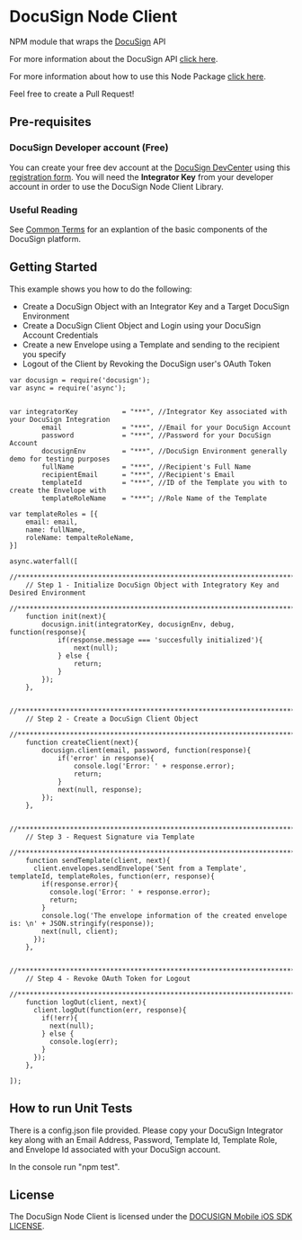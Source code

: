 DocuSign Node Client
===========

NPM module that wraps the <a href="https://www.docusign.com">DocuSign</a> API

For more information about the DocuSign API <a href="https://www.docusign.com/developer-center">click here</a>.

For more information about how to use this Node Package <a href="https://github.com/docusign/DocuSign-Node-Client/wiki">click here</a>.

Feel free to create a Pull Request! 

Pre-requisites
----------

### DocuSign Developer account (Free)

You can create your free dev account at the [DocuSign DevCenter](https://www.docusign.com/developer-center) using this [registration form](https://www.docusign.com/developer-center/get-started). You will need the **Integrator Key** from your developer account in order to use the DocuSign Node Client Library.

### Useful Reading

See [Common Terms](https://www.docusign.com/developer-center/explore/common-terms) for an explantion of the basic components of the DocuSign platform.

Getting Started
----------

This example shows you how to do the following:
- Create a DocuSign Object with an Integrator Key and a Target DocuSign Environment
- Create a DocuSign Client Object and Login using your DocuSign Account Credentials
- Create a new Envelope using a Template and sending to the recipient you specify
- Logout of the Client by Revoking the DocuSign user's OAuth Token

```
var docusign = require('docusign');
var async = require('async');


var integratorKey 		    = "***", //Integrator Key associated with your DocuSign Integration
		email 		        = "***", //Email for your DocuSign Account
		password	        = "***", //Password for your DocuSign Account
		docusignEnv		    = "***", //DocuSign Environment generally demo for testing purposes
		fullName		    = "***", //Recipient's Full Name
		recipientEmail		= "***", //Recipient's Email
		templateId		    = "***", //ID of the Template you with to create the Envelope with
		templateRoleName	= "***"; //Role Name of the Template

var templateRoles = [{
	email: email,
	name: fullName,
	roleName: tempalteRoleName,
}]

async.waterfall([
    //**********************************************************************************
    // Step 1 - Initialize DocuSign Object with Integratory Key and Desired Environment
    //**********************************************************************************
	function init(next){
		docusign.init(integratorKey, docusignEnv, debug, function(response){
			if(response.message === 'succesfully initialized'){
				next(null);
			} else {
				return;
			}
		});
	},

    //**********************************************************************************
    // Step 2 - Create a DocuSign Client Object
    //**********************************************************************************
	function createClient(next){
		docusign.client(email, password, function(response){
			if('error' in response){
				console.log('Error: ' + response.error);
				return;
			}
			next(null, response);
		});
	},

    //**********************************************************************************
    // Step 3 - Request Signature via Template
    //**********************************************************************************
	function sendTemplate(client, next){
      client.envelopes.sendEnvelope('Sent from a Template', templateId, templateRoles, function(err, response){
        if(response.error){
      	  console.log('Error: ' + response.error);
      	  return;
        }
        console.log('The envelope information of the created envelope is: \n' + JSON.stringify(response));
        next(null, client);
      });
    },

    //**********************************************************************************
    // Step 4 - Revoke OAuth Token for Logout
    //**********************************************************************************
    function logOut(client, next){
      client.logOut(function(err, response){
        if(!err){
      	  next(null);	
        } else {
      	  console.log(err);
        }
      });
    },

]);
```

How to run Unit Tests
-----------

There is a config.json file provided. Please copy your DocuSign Integrator key along with an Email Address, Password, Template Id, Template Role, and Envelope Id associated with your DocuSign account.

In the console run "npm test".


License
----------

The DocuSign Node Client is licensed under the [DOCUSIGN Mobile iOS SDK LICENSE](LICENSE).
